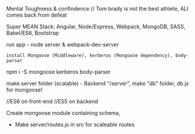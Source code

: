 Mental Toughness & confindence // Tom brady is not the best athlete, ALI comes back from defeat

Super MEAN Stack: Angular, Node/Express, Webpack, MongoDB, SASS, Babel/ES6, Bootstrap

run app
	- node server & webpack-dev-server

	install Mongoose (Middleware), kerberos (Mongoose dependency), body-parser

npm i -S mongoose kerberos body-parser

make server folder (scalable) - Backend
"/server", make "db" folder, db.js for mongoose!

//ES6 on front-end
//ES5 on backend

Create mongoose module containing schema,
- Make server/routes.js in src for scaleable routes